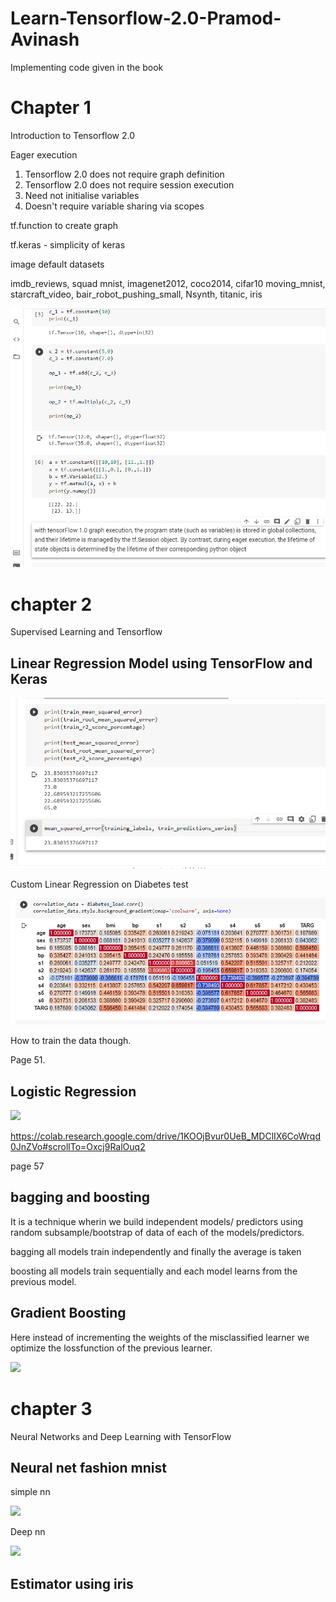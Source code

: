 # Learn-Tensorflow-2.0-Pramod-Avinash
Implementing code given in the book


# Chapter 1 

Introduction to Tensorflow 2.0

Eager execution
1. Tensorflow 2.0 does not require graph definition
2. Tensorflow 2.0 does not require session execution
3. Need not initialise variables
4. Doesn't require variable sharing via scopes

tf.function to create graph

tf.keras -  simplicity of keras

image default datasets

imdb_reviews, squad
mnist, imagenet2012, coco2014, cifar10
moving_mnist, starcraft_video, bair_robot_pushing_small, Nsynth, titanic, iris

![](img/chapter1.png)

# chapter 2

Supervised Learning and Tensorflow

## Linear Regression Model using TensorFlow and Keras

![](img/ch2_linear_regression.png)

Custom Linear Regression on Diabetes test

![](img/ch2_linear_regression_custom.png)

How to train the data though.

Page 51.

## Logistic Regression

![](ch2_logistic_regression_seaborn.png)

https://colab.research.google.com/drive/1KOOjBvur0UeB_MDClIX6CoWrqd0JnZVo#scrollTo=Oxcj9RalOuq2

page 57

## bagging and boosting

It is a technique wherin we build independent models/ predictors using random subsample/bootstrap of data of each of the models/predictors.

bagging all models train independently and finally the average is taken

boosting all models train sequentially and each model learns from the previous model.

## Gradient Boosting

Here instead of incrementing the weights of the misclassified learner we optimize the lossfunction of the previous learner.

![](ch2_gradient_boosting.png)

# chapter 3

Neural Networks and Deep Learning with TensorFlow

## Neural net fashion mnist

simple nn

![](ch3_simplenn.png)

Deep nn

![](ch3_deepnn.png)

## Estimator using iris

